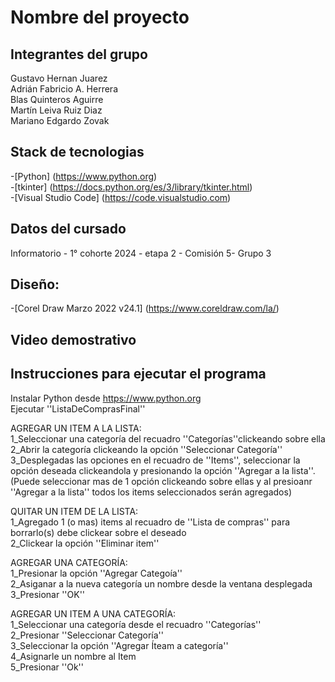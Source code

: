 # Nombre del proyecto 

## Integrantes del grupo
Gustavo Hernan Juarez  
Adrián Fabricio A. Herrera  
Blas Quinteros Aguirre  
Martín Leiva Ruiz Diaz  
Mariano Edgardo Zovak

## Stack de tecnologias
-[Python] (https://www.python.org)  
-[tkinter] (https://docs.python.org/es/3/library/tkinter.html)  
-[Visual Studio Code] (https://code.visualstudio.com)

## Datos del cursado
Informatorio - 1° cohorte 2024 - etapa 2 - Comisión 5- Grupo 3

## Diseño:
-[Corel Draw Marzo 2022 v24.1] (https://www.coreldraw.com/la/)  

## Video demostrativo


## Instrucciones para ejecutar el programa
Instalar Python desde https://www.python.org  
Ejecutar ''ListaDeComprasFinal''

AGREGAR UN ITEM A LA LISTA:  
1_Seleccionar una categoría del recuadro ''Categorías''clickeando sobre ella  
2_Abrir la categoría clickeando la opción ''Seleccionar Categoría''  
3_Desplegadas las opciones en el recuadro de ''Items'', seleccionar la opción deseada clickeandola y presionando la opción  ''Agregar a la lista''.(Puede seleccionar mas de 1 opción clickeando sobre ellas y al presioanr ''Agregar a la lista'' todos los items seleccionados serán agregados)

QUITAR UN ITEM DE LA LISTA:  
1_Agregado 1 (o mas) items al recuadro de ''Lista de compras'' para borrarlo(s) debe clickear sobre el deseado  
2_Clickear la opción ''Eliminar item''  

AGREGAR UNA CATEGORÍA:  
1_Presionar la opción ''Agregar Categoía''  
2_Asiganar a la nueva categoría un nombre desde la ventana desplegada  
3_Presionar ''OK''  

AGREGAR UN ITEM A UNA CATEGORÍA:  
1_Seleccionar una categoría desde el recuadro ''Categorías''  
2_Presionar ''Seleccionar Categoría''  
3_Seleccionar la opción ''Agregar Íteam a categoría''  
4_Asignarle un nombre al Item  
5_Presionar ''Ok''
